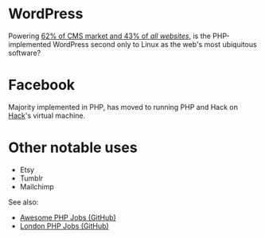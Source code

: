 # WordPress

Powering [62% of CMS market and 43% of _all websites_][wp-mkt], is the
PHP-implemented WordPress second only to Linux as the web's most
ubiquitous software?

# Facebook

Majority implemented in PHP, has moved to running PHP and Hack on
[Hack](https://hacklang.org/)'s virtual machine.

# Other notable uses

* Etsy
* Tumblr
* Mailchimp

See also:

- [Awesome PHP Jobs (GitHub)](https://github.com/filhodanuvem/awesome-php-jobs)
- [London PHP Jobs (GitHub)](https://github.com/alister/php-in-london)


[wp-mkt]: https://kinsta.com/wordpress-market-share/
